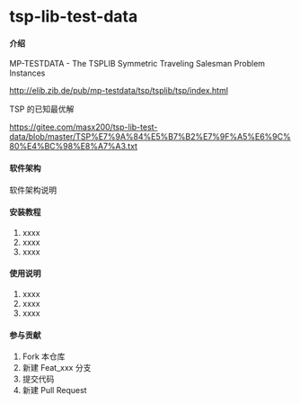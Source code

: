 # tsp-lib-test-data

#### 介绍

MP-TESTDATA - The TSPLIB Symmetric Traveling Salesman Problem Instances

http://elib.zib.de/pub/mp-testdata/tsp/tsplib/tsp/index.html

TSP 的已知最优解

https://gitee.com/masx200/tsp-lib-test-data/blob/master/TSP%E7%9A%84%E5%B7%B2%E7%9F%A5%E6%9C%80%E4%BC%98%E8%A7%A3.txt

#### 软件架构

软件架构说明

#### 安装教程

1.  xxxx
2.  xxxx
3.  xxxx

#### 使用说明

1.  xxxx
2.  xxxx
3.  xxxx

#### 参与贡献

1.  Fork 本仓库
2.  新建 Feat_xxx 分支
3.  提交代码
4.  新建 Pull Request
